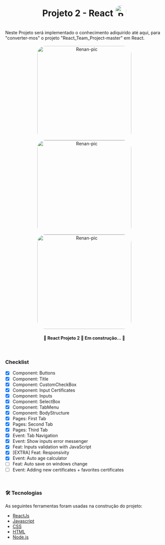 <h1 align="center"> Projeto 2 - React  <img alt="Renan-pic" height="35" style="border-radius:25px;" src="https://user-images.githubusercontent.com/36648528/139155648-84368f96-ed86-4d45-b5dc-88f35bebbac5.png"></h1>
<br />
Neste Projeto será implementado o conhecimento adiquirido até aqui, para "converter-mos" o projeto "React_Team_Project-master" em React.
<br /><br />
<div float="left" align="center">
<img alt="Renan-pic" height="300" style="border-radius:25px;" src="https://user-images.githubusercontent.com/36648528/139703557-d1a3baa8-250e-45ce-916a-b3985b509b3f.png">
<img alt="Renan-pic" height="300" style="border-radius:25px;" src="https://user-images.githubusercontent.com/36648528/139704081-5e7dc9eb-8036-43f7-9dc5-bad60f9ffa55.png">
<img alt="Renan-pic" height="300" style="border-radius:25px;" src="https://user-images.githubusercontent.com/36648528/139704145-93b97085-5670-4c70-b1fc-5e846bcb4bb0.png">
</div>


<h4 align="center"> 🚧  React Projeto 2 🚀 Em construção...  🚧 </h4><br />

### Checklist

- [x] Component: Buttons
- [x] Component: Title
- [x] Component: CustomCheckBox
- [x] Component: Input Certificates
- [x] Component: Inputs
- [x] Component: SelectBox
- [x] Component: TabMenu
- [x] Component: BodyStructure
- [x] Pages: First Tab
- [x] Pages: Second Tab
- [x] Pages: Third Tab
- [x] Event: Tab Navigation
- [x] Event: Show inputs error messenger
- [x] Feat: Inputs validation with JavaScript
- [x] [EXTRA] Feat: Responsivity
- [x] Event: Auto age calculator
- [ ] Feat: Auto save on windows change
- [ ] Event: Adding new certificates + favorites certificates
</br>

### 🛠 Tecnologias

As seguintes ferramentas foram usadas na construção do projeto:

- [ReactJs](https://pt-br.reactjs.org/)
- [Javascript](https://www.javascript.com/)
- [CSS](https://reactnative.dev/)
- [HTML](https://www.typescriptlang.org/)
- [Node.js](https://nodejs.org/en/)
